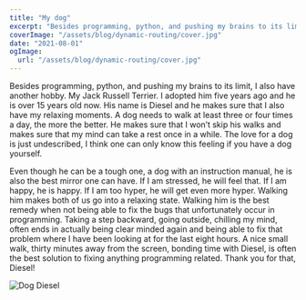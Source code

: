 ```yaml
---
title: "My dog"
excerpt: "Besides programming, python, and pushing my brains to its limit, I also have another hobby. My Jack Russell Terrier. I adopted him five years ago and he is over 15 years old now.  His name is"
coverImage: "/assets/blog/dynamic-routing/cover.jpg"
date: "2021-08-01"
ogImage:
  url: "/assets/blog/dynamic-routing/cover.jpg"
---
```


Besides programming, python, and pushing my brains to its limit, I also have another hobby. My Jack Russell Terrier. I adopted him five years ago and he is over 15 years old now. His name is Diesel and he makes sure that I also have my relaxing moments. A dog needs to walk at least three or four times a day, the more the better. He makes sure that I won’t skip his walks and makes sure that my mind can take a rest once in a while. The love for a dog is just undescribed, I think one can only know this feeling if you have a dog yourself.

Even though he can be a tough one, a dog with an instruction manual, he is also the best mirror one can have. If I am stressed, he will feel that. If I am happy, he is happy. If I am too hyper, he will get even more hyper. Walking him makes both of us go into a relaxing state. Walking him is the best remedy when not being able to fix the bugs that unfortunately occur in programming. Taking a step backward, going outside, chilling my mind, often ends in actually being clear minded again and being able to fix that problem where I have been looking at for the last eight hours. A nice small walk, thirty minutes away from the screen, bonding time with Diesel, is often the best solution to fixing anything programming related. Thank you for that, Diesel!

![Dog Diesel](/blog/my-dog/diesel.jpg)
